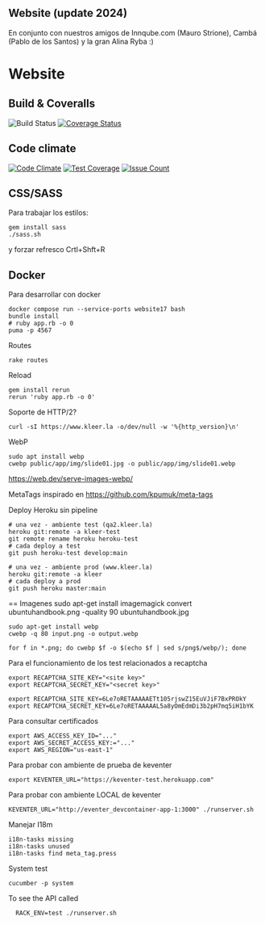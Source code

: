 Website (update 2024)
---
En conjunto con nuestros amigos de Innqube.com (Mauro Strione), Cambá (Pablo de los Santos)
y la gran Alina Ryba    :)

Website
=======

Build & Coveralls
---
![Build Status](https://github.com/kleer-la/website17/actions/workflows/ci.yml/badge.svg?branch=master)
[![Coverage Status](https://coveralls.io/repos/github/kleer-la/website17/badge.svg?branch=master)](https://coveralls.io/github/kleer-la/website17?branch=master)

Code climate
---
[![Code Climate](https://codeclimate.com/github/kleer-la/website17/badges/gpa.svg)](https://codeclimate.com/github/kleer-la/website17)
[![Test Coverage](https://codeclimate.com/github/kleer-la/website17/badges/coverage.svg)](https://codeclimate.com/github/kleer-la/website17/coverage)
[![Issue Count](https://codeclimate.com/github/kleer-la/website17/badges/issue_count.svg)](https://codeclimate.com/github/kleer-la/website17)

CSS/SASS
---

Para trabajar los estilos:
```cli
gem install sass
./sass.sh
```
y forzar refresco Crtl+Shft+R

Docker
---

Para desarrollar con docker
```cli
docker compose run --service-ports website17 bash
bundle install
# ruby app.rb -o 0
puma -p 4567
```

Routes
```cli
rake routes
```

Reload
```cli
gem install rerun
rerun 'ruby app.rb -o 0'
```

Soporte de HTTP/2?
```cli
curl -sI https://www.kleer.la -o/dev/null -w '%{http_version}\n'
```

WebP
```cli
sudo apt install webp
cwebp public/app/img/slide01.jpg -o public/app/img/slide01.webp
```
https://web.dev/serve-images-webp/

MetaTags inspirado en https://github.com/kpumuk/meta-tags

Deploy Heroku sin pipeline
```cli
# una vez - ambiente test (qa2.kleer.la)
heroku git:remote -a kleer-test
git remote rename heroku heroku-test
# cada deploy a test
git push heroku-test develop:main
```

```cli
# una vez - ambiente prod (www.kleer.la)
heroku git:remote -a kleer
# cada deploy a prod
git push heroku master:main
```

== Imagenes
    sudo apt-get install imagemagick
    convert ubuntuhandbook.png -quality 90 ubuntuhandbook.jpg

    sudo apt-get install webp
    cwebp -q 80 input.png -o output.webp

    for f in *.png; do cwebp $f -o $(echo $f | sed s/png$/webp/); done


Para el funcionamiento de los test relacionados a recaptcha
```cli
export RECAPTCHA_SITE_KEY="<site key>"
export RECAPTCHA_SECRET_KEY="<secret key>"
```

```cli
export RECAPTCHA_SITE_KEY=6Le7oRETAAAAAETt105rjswZ15EuVJiF7BxPROkY
export RECAPTCHA_SECRET_KEY=6Le7oRETAAAAAL5a8yOmEdmDi3b2pH7mq5iH1bYK
```

Para consultar certificados
```cli
export AWS_ACCESS_KEY_ID="..."
export AWS_SECRET_ACCESS_KEY:="..."
export AWS_REGION="us-east-1"
```


Para probar con ambiente de prueba de keventer
```cli
export KEVENTER_URL="https://keventer-test.herokuapp.com"
```

Para probar con ambiente LOCAL de keventer
```cli
KEVENTER_URL="http://eventer_devcontainer-app-1:3000" ./runserver.sh
```

Manejar I18m
```cli
i18n-tasks missing
i18n-tasks unused
i18n-tasks find meta_tag.press
```

System test 
```cli
cucumber -p system
```

To see the API called
```cli
  RACK_ENV=test ./runserver.sh
```